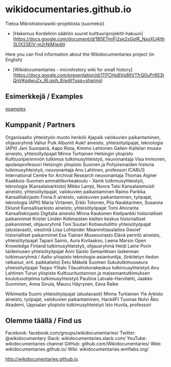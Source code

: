 # wikidocumentaries.github.io
Tietoa Mikrohistoriawiki-projektista (suomeksi)
- [Hakemus Kordelinin säätiön suuret kulttuuriprojektit-hakuun] (https://docs.google.com/document/d/1B5ETmiFi2se2sGqlR_NsoXU4lth3LfX2SEIV-m2rNiM/edit)

Here you can find information about the Wikidocumentaries project (in English)
- [Wikidocumentaries - microhistory wiki for small history] (https://docs.google.com/presentation/d/1TPCHp8Vp8itVTfrQ0uPr9S3tQnVKgdwuZx_RLgsih_8/edit?usp=sharing)

## Esimerkkejä / Examples
[examples](http://wikidocumentaries.github.io/examples)

## Kumppanit / Partners

Organisaatio
yhteistyön muoto
henkilö
Ajapaik
valokuvien paikantaminen, ohjausryhmä
Vahur Puik
Albumit Auki!
aineisto, yhteisötyöpajat, teknologia (APIt)
Jani Suonperä, Aapo Rista, Kimmo Lehtonen
Gallen-Kallelan museo
aineisto, yhteisötyöpajat
Minna Turtiainen
Helsingin yliopisto Kulttuuriperinnnön tutkimus
tutkimusyhteistyö, neuvonantaja
Visa Immonen, apulaisprofessori
Helsingin yliopisto Suomen ja Pohjoismaiden historia
tutkimusyhteistyö, neuvonantaja
Anu Lahtinen, professori
ICARUS International Centre for Archival Research
neuvonantaja
Thomas Aigner
Kaakkois-Suomen ammattikorkeakoulu - Xamk
tutkimusyhteistyö, teknologia (Kansalaisarkisto)
Mikko Lampi, Noora Talsi
Kansalaismuisti
aineisto, yhteisötyöpajat, valokuvien paikantaminen
Raimo Parikka
Kansalliskirjasto Finna.fi
aineisto, valokuvien paikantaminen, työpajat, teknologia (APIt)
Maria Virtanen, Erkki Tolonen, Piia Naukkarinen, Susanna Eklund
Kansallisarkisto
aineisto, yhteisötyöpajat
Tomi Ahoranta
Kansalliskirjasto Digitalia
aineisto
Minna Kaukonen
Kielipankki
historialliset paikannimet
Krister Lindén
Kotimaisten kielten keskus
historialliset paikannimet, ohjausryhmä
Toni Suutari
Kotiseutuliitto
yhteisötyöpajat (alustavasti), viestintä
Liisa Lohtander
Maanmittauslaitos Georef
historialliset paikannimet
Esa Tiainen
Museovirasto Elävä perintö
aineisto, yhteisötyöpajat
Tapani Sainio, Aura Kivilaakso, Leena Marsio
Open Knowledge Finland
tutkimusyhteistyö, ohjausryhmä
Heidi Laine
Porin taidemuseo
yhteisötyöpajat
Anni Saisto
Semanttisen laskennan tutkimusryhmä / Aalto-yliopisto
teknologia-asiantuntija, (linkitetyn tiedon ratkaisut, erit. paikkatieto)
Eetu Mäkelä
Suomen Sukututkimusseura
yhteisötyöpajat
Teppo Ylitalo
Tilaushistoriakeskus
tutkimusyhteistyö
Anu Lahtinen
Turun yliopisto Kulttuurituotannon ja maisemantutkimuksen koulutusohjelma
tutkimusyhteistyö
Pauliina Latvala-Harvilahti, Jaakko Suominen, Anna Sivula, Maunu Häyrynen, Eeva Raike


Wikimedia Suomi
yhteisötyöpajat (alustavasti)
Minna Turtiainen
Yle Arkisto
aineisto, työpajat, valokuvien paikantaminen, Hack4FI
Tuomas Nolvi
Åbo Akademi, Uppsalan yliopisto
tutkimusyhteistyö
Isto Huvila, professori


## Olemme täällä / Find us
Facebook: facebook.com/groups/wikidocumentaries/
Twitter: @wikidocumentary
Slack: wikidocumentaries.slack.com/
YouTube: wikidocumentaries channel
GitHub: github.com/Wikidocumentaries/
Web: wikidocumentaries.github.io/
Wiki: wikidocumentaries.wmflabs.org/

http://wikidocumentaries.github.io.
